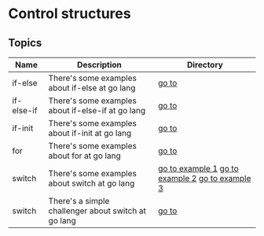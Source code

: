 # Control structures

## Topics

| Name       | Description                                         | Directory                                                                           |
| ---------- | --------------------------------------------------- | ----------------------------------------------------------------------------------- |
| if-else    | There's some examples about if-else at go lang      | [go to](if-else)                                                                    |
| if-else-if | There's some examples about if-else-if at go lang   | [go to](if-else-if)                                                                 |
| if-init    | There's some examples about if-init at go lang      | [go to](if-init)                                                                    |
| for        | There's some examples about for at go lang          | [go to](for)                                                                        |
| switch     | There's some examples about switch at go lang       | [go to example 1](switch-1) [go to example 2](switch-2) [go to example 3](switch-3) |
| switch     | There's a simple challenger about switch at go lang | [go to](switch-challenger)                                                          |
